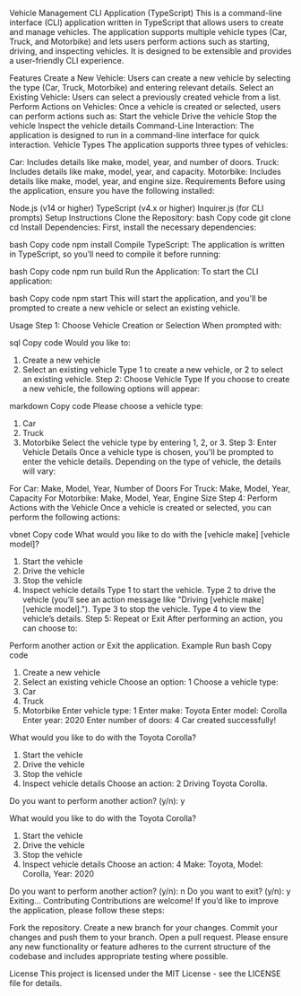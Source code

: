 

Vehicle Management CLI Application (TypeScript)
This is a command-line interface (CLI) application written in TypeScript that allows users to create and manage vehicles. The application supports multiple vehicle types (Car, Truck, and Motorbike) and lets users perform actions such as starting, driving, and inspecting vehicles. It is designed to be extensible and provides a user-friendly CLI experience.

Features
Create a New Vehicle: Users can create a new vehicle by selecting the type (Car, Truck, Motorbike) and entering relevant details.
Select an Existing Vehicle: Users can select a previously created vehicle from a list.
Perform Actions on Vehicles: Once a vehicle is created or selected, users can perform actions such as:
Start the vehicle
Drive the vehicle
Stop the vehicle
Inspect the vehicle details
Command-Line Interaction: The application is designed to run in a command-line interface for quick interaction.
Vehicle Types
The application supports three types of vehicles:

Car: Includes details like make, model, year, and number of doors.
Truck: Includes details like make, model, year, and capacity.
Motorbike: Includes details like make, model, year, and engine size.
Requirements
Before using the application, ensure you have the following installed:

Node.js (v14 or higher)
TypeScript (v4.x or higher)
Inquirer.js (for CLI prompts)
Setup Instructions
Clone the Repository:
bash
Copy code
git clone <repository-url>
cd <repository-folder>
Install Dependencies:
First, install the necessary dependencies:

bash
Copy code
npm install
Compile TypeScript:
The application is written in TypeScript, so you’ll need to compile it before running:

bash
Copy code
npm run build
Run the Application:
To start the CLI application:

bash
Copy code
npm start
This will start the application, and you'll be prompted to create a new vehicle or select an existing vehicle.

Usage
Step 1: Choose Vehicle Creation or Selection
When prompted with:

sql
Copy code
Would you like to:
1. Create a new vehicle
2. Select an existing vehicle
Type 1 to create a new vehicle, or 2 to select an existing vehicle.
Step 2: Choose Vehicle Type
If you choose to create a new vehicle, the following options will appear:

markdown
Copy code
Please choose a vehicle type:
1. Car
2. Truck
3. Motorbike
Select the vehicle type by entering 1, 2, or 3.
Step 3: Enter Vehicle Details
Once a vehicle type is chosen, you'll be prompted to enter the vehicle details. Depending on the type of vehicle, the details will vary:

For Car: Make, Model, Year, Number of Doors
For Truck: Make, Model, Year, Capacity
For Motorbike: Make, Model, Year, Engine Size
Step 4: Perform Actions with the Vehicle
Once a vehicle is created or selected, you can perform the following actions:

vbnet
Copy code
What would you like to do with the [vehicle make] [vehicle model]?
1. Start the vehicle
2. Drive the vehicle
3. Stop the vehicle
4. Inspect vehicle details
Type 1 to start the vehicle.
Type 2 to drive the vehicle (you’ll see an action message like "Driving [vehicle make] [vehicle model].").
Type 3 to stop the vehicle.
Type 4 to view the vehicle’s details.
Step 5: Repeat or Exit
After performing an action, you can choose to:

Perform another action or
Exit the application.
Example Run
bash
Copy code
1. Create a new vehicle
2. Select an existing vehicle
Choose an option: 1
Choose a vehicle type:
1. Car
2. Truck
3. Motorbike
Enter vehicle type: 1
Enter make: Toyota
Enter model: Corolla
Enter year: 2020
Enter number of doors: 4
Car created successfully!

What would you like to do with the Toyota Corolla?
1. Start the vehicle
2. Drive the vehicle
3. Stop the vehicle
4. Inspect vehicle details
Choose an action: 2
Driving Toyota Corolla.

Do you want to perform another action? (y/n): y

What would you like to do with the Toyota Corolla?
1. Start the vehicle
2. Drive the vehicle
3. Stop the vehicle
4. Inspect vehicle details
Choose an action: 4
Make: Toyota, Model: Corolla, Year: 2020

Do you want to perform another action? (y/n): n
Do you want to exit? (y/n): y
Exiting...
Contributing
Contributions are welcome! If you’d like to improve the application, please follow these steps:

Fork the repository.
Create a new branch for your changes.
Commit your changes and push them to your branch.
Open a pull request.
Please ensure any new functionality or feature adheres to the current structure of the codebase and includes appropriate testing where possible.

License
This project is licensed under the MIT License - see the LICENSE file for details.